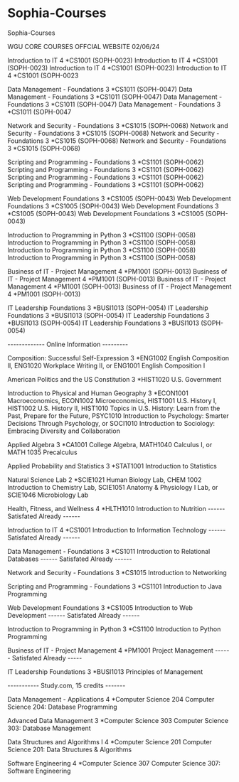 # Sophia-Courses
Sophia-Courses

WGU CORE COURSES OFFCIAL WEBSITE 02/06/24

Introduction to IT	4	*CS1001 (SOPH-0023)
Introduction to IT	4	*CS1001 (SOPH-0023)
Introduction to IT	4	*CS1001 (SOPH-0023)
Introduction to IT	4	*CS1001 (SOPH-0023

Data Management - Foundations	3	*CS1011 (SOPH-0047)
Data Management - Foundations	3	*CS1011 (SOPH-0047)
Data Management - Foundations	3	*CS1011 (SOPH-0047)
Data Management - Foundations	3	*CS1011 (SOPH-0047

Network and Security - Foundations	3	*CS1015 (SOPH-0068)
Network and Security - Foundations	3	*CS1015 (SOPH-0068)
Network and Security - Foundations	3	*CS1015 (SOPH-0068)
Network and Security - Foundations	3	*CS1015 (SOPH-0068)

Scripting and Programming - Foundations	3	*CS1101 (SOPH-0062)
Scripting and Programming - Foundations	3	*CS1101 (SOPH-0062)
Scripting and Programming - Foundations	3	*CS1101 (SOPH-0062)
Scripting and Programming - Foundations	3	*CS1101 (SOPH-0062)

Web Development Foundations	3	*CS1005 (SOPH-0043)
Web Development Foundations	3	*CS1005 (SOPH-0043)
Web Development Foundations	3	*CS1005 (SOPH-0043)
Web Development Foundations	3	*CS1005 (SOPH-0043)

Introduction to Programming in Python	3	*CS1100 (SOPH-0058)
Introduction to Programming in Python	3	*CS1100 (SOPH-0058)
Introduction to Programming in Python	3	*CS1100 (SOPH-0058)
Introduction to Programming in Python	3	*CS1100 (SOPH-0058)

Business of IT - Project Management	4	*PM1001 (SOPH-0013)
Business of IT - Project Management	4	*PM1001 (SOPH-0013)
Business of IT - Project Management	4	*PM1001 (SOPH-0013)
Business of IT - Project Management	4	*PM1001 (SOPH-0013)

IT Leadership Foundations	3	*BUSI1013 (SOPH-0054)
IT Leadership Foundations	3	*BUSI1013 (SOPH-0054)
IT Leadership Foundations	3	*BUSI1013 (SOPH-0054)
IT Leadership Foundations	3	*BUSI1013 (SOPH-0054)


-------------  Online Information ---------

Composition: Successful Self-Expression	3	*ENG1002 English Composition II, ENG1020 Workplace Writing II, or ENG1001 English Composition I

American Politics and the US Constitution	3	*HIST1020 U.S. Government

Introduction to Physical and Human Geography	3	*ECON1001 Macroeconomics, ECON1002 Microeconomics, HIST1001 U.S. History I, HIST1002 U.S. History II, HIST1010 Topics in U.S. History: Learn from the Past, Prepare for the Future, PSYC1010 Introduction to Psychology: Smarter Decisions Through Psychology, or SOCI1010 Introduction to Sociology: Embracing Diversity and Collaboration

Applied Algebra	3	*CA1001 College Algebra, MATH1040 Calculus I, or MATH 1035 Precalculus

Applied Probability and Statistics	3	*STAT1001 Introduction to Statistics

Natural Science Lab	2	*SCIE1021 Human Biology Lab, CHEM 1002 Introduction to Chemistry Lab, SCIE1051 Anatomy & Physiology I Lab, or SCIE1046 Microbiology Lab

Health, Fitness, and Wellness	4	*HLTH1010 Introduction to Nutrition ------ Satisfated Already ------

Introduction to IT	4	*CS1001 Introduction to Information Technology ------ Satisfated Already ------

Data Management - Foundations	3	*CS1011 Introduction to Relational Databases ------ Satisfated Already ------

Network and Security - Foundations	3	*CS1015 Introduction to Networking

Scripting and Programming - Foundations	3	*CS1101 Introduction to Java Programming

Web Development Foundations	3	*CS1005 Introduction to Web Development ------ Satisfated Already ------

Introduction to Programming in Python	3	*CS1100 Introduction to Python Programming

Business of IT - Project Management	4	*PM1001 Project Management ------ Satisfated Already -----

IT Leadership Foundations	3	*BUSI1013 Principles of Management



----------- Study.com, 15 credits -------


Data Management - Applications	4	*Computer Science 204 Computer Science 204: Database Programming

Advanced Data Management	3	*Computer Science 303 Computer Science 303: Database Management

Data Structures and Algorithms I	4	*Computer Science 201 Computer Science 201: Data Structures & Algorithms

Software Engineering	4	*Computer Science 307 Computer Science 307: Software Engineering





